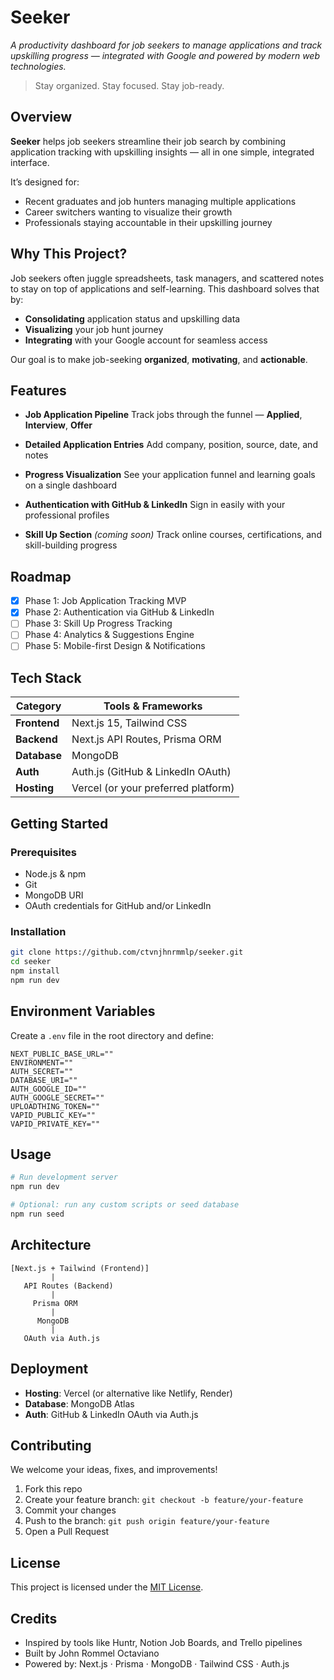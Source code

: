 # Seeker

_A productivity dashboard for job seekers to manage applications and track upskilling progress — integrated with Google and powered by modern web technologies._

> Stay organized. Stay focused. Stay job-ready.

## Overview

**Seeker** helps job seekers streamline their job search by combining application tracking with upskilling insights — all in one simple, integrated interface.

It’s designed for:

- Recent graduates and job hunters managing multiple applications
- Career switchers wanting to visualize their growth
- Professionals staying accountable in their upskilling journey

## Why This Project?

Job seekers often juggle spreadsheets, task managers, and scattered notes to stay on top of applications and self-learning. This dashboard solves that by:

- **Consolidating** application status and upskilling data
- **Visualizing** your job hunt journey
- **Integrating** with your Google account for seamless access

Our goal is to make job-seeking **organized**, **motivating**, and **actionable**.

## Features

- **Job Application Pipeline**
  Track jobs through the funnel — **Applied**, **Interview**, **Offer**
- **Detailed Application Entries**
  Add company, position, source, date, and notes
- **Progress Visualization**
  See your application funnel and learning goals on a single dashboard
- **Authentication with GitHub & LinkedIn**
  Sign in easily with your professional profiles

- **Skill Up Section** _(coming soon)_
  Track online courses, certifications, and skill-building progress

## Roadmap

- [x] Phase 1: Job Application Tracking MVP
- [x] Phase 2: Authentication via GitHub & LinkedIn
- [ ] Phase 3: Skill Up Progress Tracking
- [ ] Phase 4: Analytics & Suggestions Engine
- [ ] Phase 5: Mobile-first Design & Notifications

## Tech Stack

| Category     | Tools & Frameworks                  |
| ------------ | ----------------------------------- |
| **Frontend** | Next.js 15, Tailwind CSS            |
| **Backend**  | Next.js API Routes, Prisma ORM      |
| **Database** | MongoDB                             |
| **Auth**     | Auth.js (GitHub & LinkedIn OAuth)   |
| **Hosting**  | Vercel (or your preferred platform) |

## Getting Started

### Prerequisites

- Node.js & npm
- Git
- MongoDB URI
- OAuth credentials for GitHub and/or LinkedIn

### Installation

```bash
git clone https://github.com/ctvnjhnrmmlp/seeker.git
cd seeker
npm install
npm run dev
```

## Environment Variables

Create a `.env` file in the root directory and define:

```env
NEXT_PUBLIC_BASE_URL=""
ENVIRONMENT=""
AUTH_SECRET=""
DATABASE_URI=""
AUTH_GOOGLE_ID=""
AUTH_GOOGLE_SECRET=""
UPLOADTHING_TOKEN=""
VAPID_PUBLIC_KEY=""
VAPID_PRIVATE_KEY=""
```

## Usage

```bash
# Run development server
npm run dev

# Optional: run any custom scripts or seed database
npm run seed
```

## Architecture

```
[Next.js + Tailwind (Frontend)]
         |
   API Routes (Backend)
         |
     Prisma ORM
         |
      MongoDB
         |
   OAuth via Auth.js
```

## Deployment

- **Hosting**: Vercel (or alternative like Netlify, Render)
- **Database**: MongoDB Atlas
- **Auth**: GitHub & LinkedIn OAuth via Auth.js

## Contributing

We welcome your ideas, fixes, and improvements!

1. Fork this repo
2. Create your feature branch: `git checkout -b feature/your-feature`
3. Commit your changes
4. Push to the branch: `git push origin feature/your-feature`
5. Open a Pull Request

## License

This project is licensed under the [MIT License](LICENSE).

## Credits

- Inspired by tools like Huntr, Notion Job Boards, and Trello pipelines
- Built by John Rommel Octaviano
- Powered by: Next.js · Prisma · MongoDB · Tailwind CSS · Auth.js
